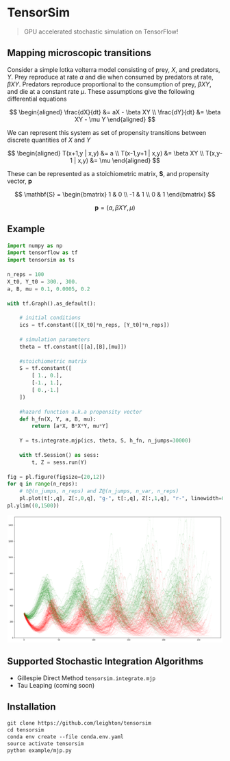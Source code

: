 # TensorSim

> GPU accelerated stochastic simulation on TensorFlow!

## Mapping microscopic transitions

Consider a simple lotka volterra model consisting of prey, $X$, and predators, $Y$. Prey reproduce at rate $a$ and die when consumed by predators at rate, $\beta XY$. Predators reproduce proportional to the consumption of prey, $\beta XY$, and die at a constant rate $\mu$. These assumptions give the following differential equations

$$
\begin{aligned}
\frac{dX}{dt} &= aX - \beta XY \\
\frac{dY}{dt} &= \beta XY - \mu Y
\end{aligned}
$$

We can represent this system as set of propensity transitions between discrete quantities of $X$ and $Y$

$$
\begin{aligned}
T(x+1,y | x,y) &= a \\
T(x-1,y+1 | x,y) &= \beta XY \\
T(x,y-1 | x,y) &= \mu
\end{aligned}
$$

These can be represented as a stoichiometric matrix, $\mathbf{S}$, and propensity vector, $\mathbf{p}$

$$
\mathbf{S} =
\begin{bmatrix}
    1  &  0  \\
    -1  & 1  \\
    0  &  1
\end{bmatrix}
$$

$$
\mathbf{p} = (a, \beta XY, \mu)
$$

## Example

```python
import numpy as np
import tensorflow as tf
import tensorsim as ts

n_reps = 100
X_t0, Y_t0 = 300., 300.
a, B, mu = 0.1, 0.0005, 0.2

with tf.Graph().as_default():

    # initial conditions
    ics = tf.constant([[X_t0]*n_reps, [Y_t0]*n_reps])

    # simulation parameters
    theta = tf.constant([[a],[B],[mu]])

    #stoichiometric matrix
    S = tf.constant([
        [ 1., 0.],
        [-1., 1.],
        [ 0.,-1.]
    ])

    #hazard function a.k.a propensity vector
    def h_fn(X, Y, a, B, mu):
        return [a*X, B*X*Y, mu*Y]

    Y = ts.integrate.mjp(ics, theta, S, h_fn, n_jumps=30000)

    with tf.Session() as sess:
        t, Z = sess.run(Y)

fig = pl.figure(figsize=(20,12))
for q in range(n_reps):
    # t@(n_jumps, n_reps) and Z@(n_jumps, n_var, n_reps)
    pl.plot(t[:,q], Z[:,0,q], "g-", t[:,q], Z[:,1,q], "r-", linewidth=0.05)
pl.ylim((0,1500))
```

![predator prey](assets/lotka-volterra.png)


## Supported Stochastic Integration Algorithms

* Gillespie Direct Method `tensorsim.integrate.mjp`
* Tau Leaping (coming soon)

## Installation

```
git clone https://github.com/leighton/tensorsim
cd tensorsim
conda env create --file conda.env.yaml
source activate tensorsim
python example/mjp.py
```
